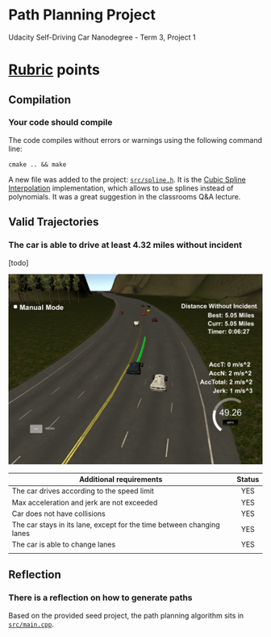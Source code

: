 # Path Planning Project

Udacity Self-Driving Car Nanodegree - Term 3, Project 1

[//]: # (Image References)
[5mi]: ./5mi.png "5 mi"

# [Rubric](https://review.udacity.com/#!/rubrics/1020/view) points

## Compilation

### Your code should compile

The code compiles without errors or warnings using the following command line:

    cmake .. && make

A new file was added to the project: [```src/spline.h```](./src/spline.h). It is the [Cubic Spline Interpolation](http://kluge.in-chemnitz.de/opensource/spline/) implementation, which allows to use splines instead of polynomials. It was a great suggestion in the classrooms Q&A lecture.

## Valid Trajectories

### The car is able to drive at least 4.32 miles without incident

[todo]

![5 mi][5mi]

| Additional requirements                                               | Status |
| --------------------------------------------------------------------- |:------:|
| The car drives according to the speed limit                           | YES    |
| Max acceleration and jerk are not exceeded                            | YES    |
| Car does not have collisions                                          | YES    |
| The car stays in its lane, except for the time between changing lanes | YES    |
| The car is able to change lanes                                       | YES    |
|                                                                       |        |

## Reflection

### There is a reflection on how to generate paths

Based on the provided seed project, the path planning algorithm sits in [```src/main.cpp```](./src/main.cpp).
